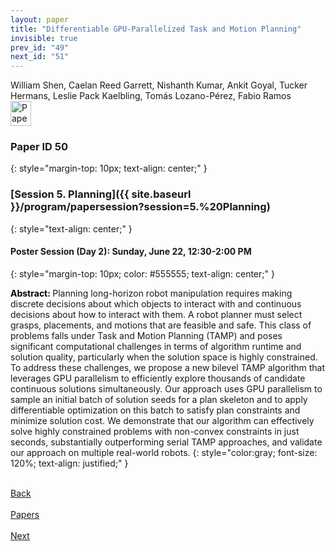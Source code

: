 ```yaml
---
layout: paper
title: "Differentiable GPU-Parallelized Task and Motion Planning"
invisible: true
prev_id: "49"
next_id: "51"
---
```

<div class="paper-authors">
  <div class="paper-author-box">
    <div class="paper-author-name">William Shen, Caelan Reed Garrett, Nishanth Kumar, Ankit Goyal, Tucker Hermans, Leslie Pack Kaelbling, Tomás Lozano-Pérez, Fabio Ramos</div>
    <div class="paper-author-uni"></div>
  </div>
</div>

<div class="paper-pdf">
  <div>
    <a href="https://www.roboticsproceedings.org/rss21/p050.pdf" title="Download PDF" target="_blank">
      <img src="{{ site.baseurl }}/images/paper_link_cardinal_red.png" alt="Paper PDF" width="33" height="40" />
    </a>
  </div>
</div>

### Paper ID 50
{: style="margin-top: 10px; text-align: center;" }

### [Session 5. Planning]({{ site.baseurl }}/program/papersession?session=5.%20Planning)
{: style="text-align: center;" }

#### Poster Session (Day 2): Sunday, June 22, 12:30-2:00 PM
{: style="margin-top: 10px; color: #555555; text-align: center;" }

<b style="color: black;">Abstract: </b>Planning long-horizon robot manipulation requires making discrete decisions about which objects to interact with and continuous decisions about how to interact with them. A robot planner must select grasps, placements, and motions that are feasible and safe. This class of problems falls under Task and Motion Planning (TAMP) and poses significant computational challenges in terms of algorithm runtime and solution quality, particularly when the solution space is highly constrained. To address these challenges, we propose a new bilevel TAMP algorithm that leverages GPU parallelism to efficiently explore thousands of candidate continuous solutions simultaneously. Our approach uses GPU parallelism to sample an initial batch of solution seeds for a plan skeleton and to apply differentiable optimization on this batch to satisfy plan constraints and minimize solution cost. We demonstrate that our algorithm can effectively solve highly constrained problems with non-convex constraints in just seconds, substantially outperforming serial TAMP approaches, and validate our approach on multiple real-world robots.
{: style="color:gray; font-size: 120%; text-align: justified;" }

<div class="paper-menu">
  <div class="paper-menu-inner">
    <a href="{{ site.baseurl }}/program/papers/49/" title="Previous Paper">
            <div class="paper-menu-icon">
                <i class="fa fa-chevron-left"></i><br>
                <span class="paper-menu-label">Back</span>
            </div>
        </a>
    <a href="{{ site.baseurl }}/program/papers" title="All Papers">
      <div class="paper-menu-icon">
        <i class="fa fa-list"></i><br>
        <span class="paper-menu-label">Papers</span>
      </div>
    </a>
    <a href="{{ site.baseurl }}/program/papers/51/" title="Next Paper">
            <div class="paper-menu-icon">
                <i class="fa fa-chevron-right"></i><br>
                <span class="paper-menu-label">Next</span>
            </div>
        </a>
  </div>
</div>
